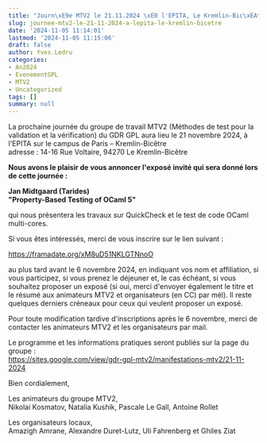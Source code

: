 ```yaml
---
title: "Journ\xE9e MTV2 le 21.11.2024 \xE0 l'EPITA, Le Kremlin-Bic\xEAtre"
slug: journee-mtv2-le-21-11-2024-a-lepita-le-kremlin-bicetre
date: '2024-11-05 11:14:01'
lastmod: '2024-11-05 11:15:06'
draft: false
author: Yves.Ledru
categories:
- An2024
- EvenementGPL
- MTV2
- Uncategorized
tags: []
summary: null
---
```


La prochaine journée du groupe de travail MTV2 (Méthodes de test pour la validation et la vérification) du GDR GPL aura lieu le 21 novembre 2024, à l'EPITA sur le campus de Paris – Kremlin-Bicêtre   
adresse : 14-16 Rue Voltaire, 94270 Le Kremlin-Bicêtre

**Nous avons le plaisir de vous annoncer l'exposé invité qui sera donné lors de cette journée :**

**Jan Midtgaard (Tarides)**  
**"Property-Based Testing of OCaml 5"**

qui nous présentera les travaux sur QuickCheck et le test de code OCaml multi-cores.

Si vous êtes intéressés, merci de vous inscrire sur le lien suivant :  


<https://framadate.org/xM8uD51NKLGTNnoO>

au plus tard avant le 6 novembre 2024, en indiquant vos nom et affiliation, si vous participez, si vous prenez le déjeuner et, le cas échéant, si vous souhaitez proposer un exposé (si oui, merci d'envoyer également le titre et le résumé aux animateurs MTV2 et organisateurs (en CC) par mél). Il reste quelques derniers créneaux pour ceux qui veulent proposer un exposé.

Pour toute modification tardive d'inscriptions après le 6 novembre, merci de contacter les animateurs MTV2 et les organisateurs par mail.

Le programme et les informations pratiques seront publiés sur la page du groupe :  
<https://sites.google.com/view/gdr-gpl-mtv2/manifestations-mtv2/21-11-2024>

Bien cordialement,

Les animateurs du groupe MTV2,  
Nikolai Kosmatov, Natalia Kushik, Pascale Le Gall, Antoine Rollet

Les organisateurs locaux,  
Amazigh Amrane, Alexandre Duret-Lutz, Uli Fahrenberg et Ghiles Ziat
